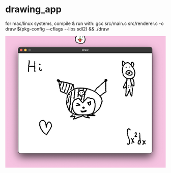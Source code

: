 # drawing_app

for mac/linux systems, compile & run with: gcc src/main.c src/renderer.c -o draw $(pkg-config --cflags --libs sdl2) && ./draw

![example](/assets/screenshot.png "example")